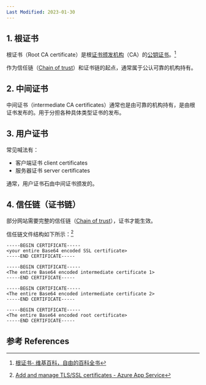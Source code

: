 ```yaml
---
Last Modified: 2023-01-30
---
```


## 1. 根证书

根证书（Root CA certificate）是根[证书颁发机构](https://zh.wikipedia.org/wiki/数字证书认证机构)（CA）的[公钥证书](https://zh.wikipedia.org/wiki/電子證書)。[^1]

作为信任链（[Chain of trust](https://en.wikipedia.org/wiki/Chain_of_trust)）和证书链的起点，通常属于公认可靠的机构持有。



## 2. 中间证书

中间证书（intermediate CA certificates）通常也是由可靠的机构持有，是由根证书发布的。用于分担各种具体类型证书的发布。



## 3. 用户证书

常见喊法有：

- 客户端证书 client certificates
- 服务器证书 server certificates

通常，用户证书石由中间证书颁发的。



## 4. 信任链（证书链）

部分网站需要完整的信任链（[Chain of trust](https://en.wikipedia.org/wiki/Chain_of_trust)），证书才能生效。

信任链文件结构如下所示：[^2]

```
-----BEGIN CERTIFICATE-----
<your entire Base64 encoded SSL certificate>
-----END CERTIFICATE-----

-----BEGIN CERTIFICATE-----
<The entire Base64 encoded intermediate certificate 1>
-----END CERTIFICATE-----

-----BEGIN CERTIFICATE-----
<The entire Base64 encoded intermediate certificate 2>
-----END CERTIFICATE-----

-----BEGIN CERTIFICATE-----
<The entire Base64 encoded root certificate>
-----END CERTIFICATE-----
```





## 参考 References

[^1]: [根证书- 维基百科，自由的百科全书](https://zh.wikipedia.org/zh-cn/根证书)

[^2]:[Add and manage TLS/SSL certificates - Azure App Service](https://learn.microsoft.com/en-us/azure/app-service/configure-ssl-certificate)

